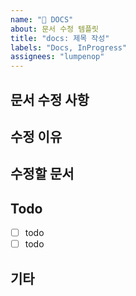 ```yaml
---
name: "📝 DOCS"
about: 문서 수정 템플릿
title: "docs: 제목 작성"
labels: "Docs, InProgress"
assignees: "lumpenop"
---
```


<!--
✅ labels와 assignees를 연결해주세요.
✅ 작업이 완료된 뒤, projects, milestones, developments를 연결해주세요. -->

## 문서 수정 사항

<!-- 수정할 문서에 대한 설명을 작성해주세요. -->

## 수정 이유

<!-- 왜 문서 수정이 필요한지 설명해주세요. -->

## 수정할 문서

<!-- 어떤 문서를 수정할지 명시해주세요. -->

## Todo

- [ ] todo
- [ ] todo

## 기타

<!-- 필요한 경우 작성, 작업 과정에서 추가로 발견, 생성된 이슈의 경우, 해당 이슈의 게시물을 번호와 함께 연결해 주세요. --> 